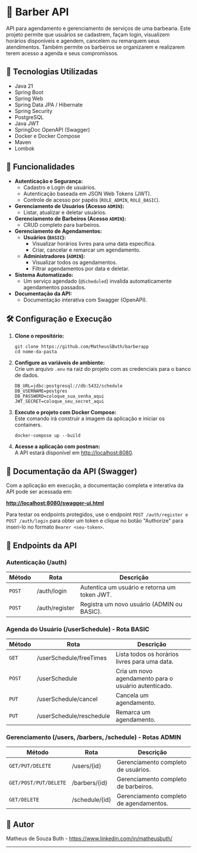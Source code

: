 <body>
    <h1>💈 Barber API</h1>
    <p>API para agendamento e gerenciamento de serviços de uma barbearia. Este projeto permite que usuários se cadastrem, façam login, visualizem horários disponíveis e agendem, cancelem ou remarquem seus atendimentos. Também permite os barbeiros se organizarem e realizarem terem acesso a agenda e seus compromissos.</p>
    <h2>🚀 Tecnologias Utilizadas</h2>
    <ul>
        <li>Java 21</li>
        <li>Spring Boot</li>
        <li>Spring Web</li>
        <li>Spring Data JPA / Hibernate</li>
        <li>Spring Security</li>
        <li>PostgreSQL</li>
        <li>Java JWT</li>
        <li>SpringDoc OpenAPI (Swagger)</li>
        <li>Docker e Docker Compose</li>
        <li>Maven</li>
        <li>Lombok</li>
    </ul>
    <h2>📌 Funcionalidades</h2>
    <ul>
        <li><strong>Autenticação e Segurança:</strong>
            <ul>
                <li>Cadastro e Login de usuários.</li>
                <li>Autenticação baseada em JSON Web Tokens (JWT).</li>
                <li>Controle de acesso por papéis (<code>ROLE_ADMIN</code>, <code>ROLE_BASIC</code>).</li>
            </ul>
        </li>
        <li><strong>Gerenciamento de Usuários (Acesso <code>ADMIN</code>):</strong>
            <ul>
                <li>Listar, atualizar e deletar usuários.</li>
            </ul>
        </li>
        <li><strong>Gerenciamento de Barbeiros (Acesso <code>ADMIN</code>):</strong>
            <ul>
                <li>CRUD completo para barbeiros.</li>
            </ul>
        </li>
        <li><strong>Gerenciamento de Agendamentos:</strong>
            <ul>
                <li><strong>Usuários (<code>BASIC</code>):</strong>
                    <ul>
                        <li>Visualizar horários livres para uma data específica.</li>
                        <li>Criar, cancelar e remarcar um agendamento.</li>
                    </ul>
                </li>
                <li><strong>Administradores (<code>ADMIN</code>):</strong>
                    <ul>
                        <li>Visualizar todos os agendamentos.</li>
                        <li>Filtrar agendamentos por data e deletar.</li>
                    </ul>
                </li>
            </ul>
        </li>
        <li><strong>Sistema Automatizado:</strong>
            <ul>
                <li>Um serviço agendado (<code>@Scheduled</code>) invalida automaticamente agendamentos passados.</li>
            </ul>
        </li>
        <li><strong>Documentação da API:</strong>
            <ul>
                <li>Documentação interativa com Swagger (OpenAPI).</li>
            </ul>
        </li>
    </ul>
    <h2>🛠️ Configuração e Execução</h2>
    <ol>
        <li>
            <p><strong>Clone o repositório:</strong></p>
            <pre><code>git clone https://github.com/MatheusSButh/barberapp
cd nome-da-pasta</code></pre>
        </li>
        <li>
            <p><strong>Configure as variáveis de ambiente:</strong><br>
            Crie um arquivo <code>.env</code> na raiz do projeto com as credenciais para o banco de dados.</p>
            <pre><code class="language-properties">DB_URL=jdbc:postgresql://db:5432/schedule
DB_USERNAME=postgres
DB_PASSWORD=coloque_sua_senha_aqui
JWT_SECRET=coloque_seu_secret_aqui</code></pre>
        </li>
        <li>
            <p><strong>Execute o projeto com Docker Compose:</strong><br>
            Este comando irá construir a imagem da aplicação e iniciar os containers.</p>
            <pre><code>docker-compose up --build</code></pre>
        </li>
        <li>
            <p><strong>Acesse a aplicação com postman:</strong><br>
            A API estará disponível em <a href="http://localhost:8080">http://localhost:8080</a>.</p>
        </li>
    </ol>
    <h2>📖 Documentação da API (Swagger)</h2>
    <p>Com a aplicação em execução, a documentação completa e interativa da API pode ser acessada em:</p>
    <p><a href="http://localhost:8080/swagger-ui.html"><strong>http://localhost:8080/swagger-ui.html</strong></a></p>
    <p>Para testar os endpoints protegidos, use o endpoint <code>POST /auth/register e POST /auth/login</code> para obter um token e clique no botão "Authorize" para inseri-lo no formato <code>Bearer &lt;seu-token&gt;</code>.</p>
    <h2>🔗 Endpoints da API</h2>
    <h3>Autenticação (/auth)</h3>
    <table>
        <thead>
            <tr>
                <th>Método</th>
                <th>Rota</th>
                <th>Descrição</th>
            </tr>
        </thead>
        <tbody>
            <tr>
                <td><code>POST</code></td>
                <td>/auth/login</td>
                <td>Autentica um usuário e retorna um token JWT.</td>
            </tr>
            <tr>
                <td><code>POST</code></td>
                <td>/auth/register</td>
                <td>Registra um novo usuário (ADMIN ou BASIC).</td>
            </tr>
        </tbody>
    </table>
    <h3>Agenda do Usuário (/userSchedule) - Rota BASIC</h3>
     <table>
        <thead>
            <tr>
                <th>Método</th>
                <th>Rota</th>
                <th>Descrição</th>
            </tr>
        </thead>
        <tbody>
            <tr>
                <td><code>GET</code></td>
                <td>/userSchedule/freeTimes</td>
                <td>Lista todos os horários livres para uma data.</td>
            </tr>
            <tr>
                <td><code>POST</code></td>
                <td>/userSchedule</td>
                <td>Cria um novo agendamento para o usuário autenticado.</td>
            </tr>
            <tr>
                <td><code>PUT</code></td>
                <td>/userSchedule/cancel</td>
                <td>Cancela um agendamento.</td>
            </tr>
             <tr>
                <td><code>PUT</code></td>
                <td>/userSchedule/reschedule</td>
                <td>Remarca um agendamento.</td>
            </tr>
        </tbody>
    </table>
    <h3>Gerenciamento (/users, /barbers, /schedule) - Rotas ADMIN</h3>
    <table>
         <thead>
            <tr>
                <th>Método</th>
                <th>Rota</th>
                <th>Descrição</th>
            </tr>
        </thead>
        <tbody>
            <tr>
                <td><code>GET/PUT/DELETE</code></td>
                <td>/users/{id}</td>
                <td>Gerenciamento completo de usuários.</td>
            </tr>
             <tr>
                <td><code>GET/POST/PUT/DELETE</code></td>
                <td>/barbers/{id}</td>
                <td>Gerenciamento completo de barbeiros.</td>
            </tr>
             <tr>
                <td><code>GET/DELETE</code></td>
                <td>/schedule/{id}</td>
                <td>Gerenciamento completo de agendamentos.</td>
            </tr>
        </tbody>
    </table>
   <h2>📝 Autor</h2>
    <p>Matheus de Souza Buth - <a href="https://www.linkedin.com/in/matheusbuth/">https://www.linkedin.com/in/matheusbuth/</a></p>
    <hr>
</body>
</html>
